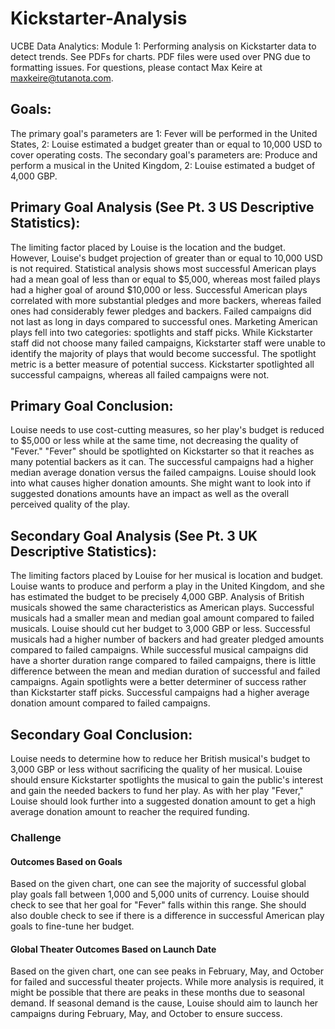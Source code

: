 # Kickstarter-Analysis
UCBE Data Analytics: Module 1: Performing analysis on Kickstarter data to detect trends. See PDFs for charts. PDF files were used over PNG due to formatting issues. For questions, please contact Max Keire at maxkeire@tutanota.com.

## Goals:
The primary goal's parameters are 1: Fever will be performed in the United States, 2: Louise estimated a budget greater than or equal to 10,000 USD to cover operating costs. The secondary goal's parameters are: Produce and perform a musical in the United Kingdom, 2: Louise estimated a budget of 4,000 GBP.
  
## Primary Goal Analysis (See Pt. 3 US Descriptive Statistics):
The limiting factor placed by Louise is the location and the budget. However, Louise's budget projection of greater than or equal to 10,000 USD is not required. Statistical analysis shows most successful American plays had a mean goal of less than or equal to $5,000, whereas most failed plays had a higher goal of around $10,000 or less. Successful American plays correlated with more substantial pledges and more backers, whereas failed ones had considerably fewer pledges and backers. Failed campaigns did not last as long in days compared to successful ones. Marketing American plays fell into two categories: spotlights and staff picks. While Kickstarter staff did not choose many failed campaigns, Kickstarter staff were unable to identify the majority of plays that would become successful. The spotlight metric is a better measure of potential success. Kickstarter spotlighted all successful campaigns, whereas all failed campaigns were not.
  
## Primary Goal Conclusion:
Louise needs to use cost-cutting measures, so her play's budget is reduced to $5,000 or less while at the same time, not decreasing the quality of "Fever." "Fever" should be spotlighted on Kickstarter so that it reaches as many potential backers as it can. The successful campaigns had a higher median average donation versus the failed campaigns. Louise should look into what causes higher donation amounts. She might want to look into if suggested donations amounts have an impact as well as the overall perceived quality of the play.
  
## Secondary Goal Analysis (See Pt. 3 UK Descriptive Statistics): 
The limiting factors placed by Louise for her musical is location and budget. Louise wants to produce and perform a play in the United Kingdom, and she has estimated the budget to be precisely 4,000 GBP. Analysis of British musicals showed the same characteristics as American plays. Successful musicals had a smaller mean and median goal amount compared to failed musicals. Louise should cut her budget to 3,000 GBP or less. Successful musicals had a higher number of backers and had greater pledged amounts compared to failed campaigns. While successful musical campaigns did have a shorter duration range compared to failed campaigns, there is little difference between the mean and median duration of successful and failed campaigns. Again spotlights were a better determiner of success rather than Kickstarter staff picks. Successful campaigns had a higher average donation amount compared to failed campaigns.

## Secondary Goal Conclusion:
Louise needs to determine how to reduce her British musical's budget to 3,000 GBP or less without sacrificing the quality of her musical. Louise should ensure Kickstarter spotlights the musical to gain the public's interest and gain the needed backers to fund her play. As with her play "Fever," Louise should look further into a suggested donation amount to get a high average donation amount to reacher the required funding.

### Challenge
#### Outcomes Based on Goals
Based on the given chart, one can see the majority of successful global play goals fall between 1,000 and 5,000 units of currency. Louise should check to see that her goal for "Fever" falls within this range. She should also double check to see if there is a difference in successful American play goals to fine-tune her budget.

#### Global Theater Outcomes Based on Launch Date
Based on the given chart, one can see peaks in February, May, and October for failed and successful theater projects. While more analysis is required, it might be possible that there are peaks in these months due to seasonal demand. If seasonal demand is the cause, Louise should aim to launch her campaigns during February, May, and October to ensure success.
